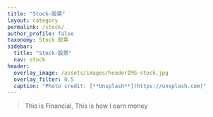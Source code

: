 ```yaml
---
title: "Stock-股票"
layout: category
permalink: /stock/
author_profile: false
taxonomy: Stock 股票
sidebar:
  title: "Stock-股票"
  nav: stock
header:
  overlay_image: /assets/images/headerIMG-stock.jpg
  overlay_filter: 0.5
  caption: "Photo credit: [**Unsplash**](https://unsplash.com)"
---
```


>This is Financial, 
>This is how I earn money
<!--stackedit_data:
eyJoaXN0b3J5IjpbOTI0NjA1MjM5LDc0Mzc1NjE3NiwtNTgxNT
cyNjUzLC0xODE3ODUzNTMwXX0=
-->